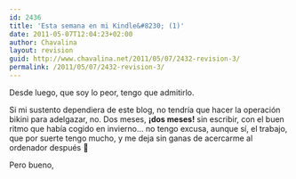 ```yaml
---
id: 2436
title: 'Esta semana en mi Kindle&#8230; (1)'
date: 2011-05-07T12:04:23+02:00
author: Chavalina
layout: revision
guid: http://www.chavalina.net/2011/05/07/2432-revision-3/
permalink: /2011/05/07/2432-revision-3/
---
```

Desde luego, que soy lo peor, tengo que admitirlo.

Si mi sustento dependiera de este blog, no tendría que hacer la operación bikini para adelgazar, no. Dos meses, **¡dos meses!** sin escribir, con el buen ritmo que había cogido en invierno&#8230; no tengo excusa, aunque sí, el trabajo, que por suerte tengo mucho, y me deja sin ganas de acercarme al ordenador después 🙁

Pero bueno,
